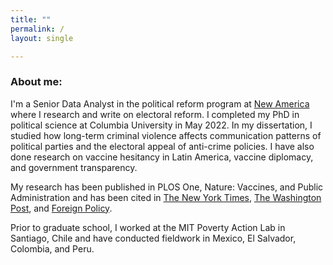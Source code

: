 ```yaml
---
title: ""
permalink: /
layout: single

---
```


### About me:
I'm a Senior Data Analyst in the political reform program at [New America](https://www.newamerica.org/our-people/oscar-pocasangre/) where I research and write on electoral reform. I completed my PhD in political science at Columbia University in May 2022. In my dissertation, I studied how long-term criminal violence affects communication patterns of political parties and the electoral appeal of anti-crime policies. I have also done research on vaccine hesitancy in Latin America, vaccine diplomacy, and government transparency.

My research has been published in PLOS One, Nature: Vaccines, and Public Administration and has been cited in [The New York Times](https://www.nytimes.com/2023/02/22/opinion/democrats-republicans-education-racial-resentment.html?unlocked_article_code=SQjaToiLpnf0oSYFilzquZwBDWk03grEESY6MkrmHBLm8JCoI_w2psOvGbfJnA4lhujyeAbIYqL9HhzlDiKkzkCJ55aE04PCznxmn-N2ZDlt969SYwsk4voKAjfI63HmJhSaTls5rq4g0CrGUGfdzQOoGNOuZLEscLebaiByPUTr0xQ92cTdW6GvHlQqhkf4iyWtZw9GPVODcs5Qpt0kmaLMCeXC3XijTlyPUFRWx0ZhfOUxphgAj14PfT7zPPifjU8tOIWHxi_x2kHrB4C3DwJVeHAqEXnhw-mf0LL9FVLXIicesJ3nCBJ5S62CGaeF3ELYmedb3h0sPYFriN8Ma7FR5RVk9FML3Yn6gwZT1HnoCDiul_Wr_Vr1pwo&smid=url-share), [The Washington Post](https://www.washingtonpost.com/business/poor-voters-are-losing-out-in-the-culture-wars/2023/03/01/61dbe51c-b837-11ed-b0df-8ca14de679ad_story.html), and [Foreign Policy](https://foreignpolicy.com/2021/11/19/argentina-elections-covid-pandemic-sputnik-v-fernandez-russia-vaccine-diplomacy/?tpcc=recirc_latest062921).

Prior to graduate school, I worked at the MIT Poverty Action Lab in Santiago, Chile and have conducted fieldwork in Mexico, El Salvador, Colombia, and Peru. 




